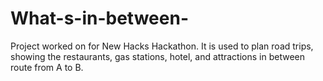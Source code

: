# What-s-in-between-
Project worked on for New Hacks Hackathon. It is used to plan road trips, showing the restaurants, gas stations, hotel, and attractions in between route from A to B.
